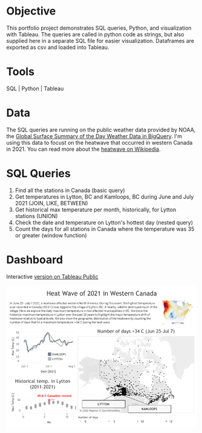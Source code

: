 # Objective

This portfolio project demonstrates SQL queries, Python, and visualization with Tableau. The queries are called in python code as strings, but also supplied here in a separate SQL file for easier visualization. Dataframes are exported as csv and loaded into Tableau.

# Tools
SQL | Python | Tableau

# Data 
The SQL queries are running on the public weather data provided by NOAA, the [Global Surface Summary of the Day Weather Data in BigQuery](https://console.cloud.google.com/marketplace/details/noaa-public/gsod). 
I'm using this data to focust on the heatwave that occurred in western Canada in 2021. You can read more about the [heatwave on Wikipedia](https://en.wikipedia.org/wiki/2021_Western_North_America_heat_wave). 

# SQL Queries
1. Find all the stations in Canada (basic  query)
2. Get temperatures in Lytton, BC and Kamloops, BC during June and July 2021 (JOIN, LIKE, BETWEEN)
3. Get historical max temperature per month, historically, for Lytton stations (UNION)
4. Check the date and temperature on Lytton's hottest day (nested query)
5. Count the days for all stations in Canada where the temperature was 35 or greater (window function)

# Dashboard
Interactive [version on Tableau Public](https://public.tableau.com/app/profile/jeff.zeyl/viz/2021heatwavewesterncanada/Dashboard1)

![](https://github.com/jzeyl/SQL-Bigquery-Weather/blob/main/Tableau%20heat%20wave.png)

